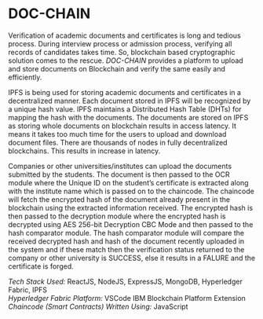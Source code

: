 # DOC-CHAIN

Verification of academic documents and certificates is long and tedious process. During interview process or admission process, verifying all records of candidates takes time. So, blockchain based cryptographic solution comes to the rescue. *DOC-CHAIN* provides a platform to upload and store documents on Blockchain and verify the same easily and efficiently. 

IPFS is being used for storing academic documents and certificates in a decentralized manner. Each document stored in IPFS will be recognized by a unique hash value. IPFS maintains a Distributed Hash Table (DHTs) for mapping the hash with the documents. The documents are stored on IPFS as storing whole documents on blockchain results in access latency. It means it takes too much time for the users to upload and download document files. There are thousands of nodes in fully decentralized blockchains. This results in increase in latency. 

Companies or other universities/institutes can upload the documents submitted by the students. The document is then passed to the OCR module where the Unique ID on the student’s certificate is extracted along with the institute name which is passed on to the chaincode. The chaincode will fetch the encrypted hash of the document already present in the blockchain using the extracted information received. The encrypted hash is then passed to the decryption module where the encrypted hash is decrypted using AES 256-bit Decryption CBC Mode and then passed to the hash comparator module. The hash comparator module will compare the received decrypted hash and hash of the document recently uploaded in the system and if these match then the verification status returned to the company or other university is SUCCESS, else it results in a FALURE and the certificate is forged.

*Tech Stack Used:* ReactJS, NodeJS, ExpressJS, MongoDB, Hyperledger Fabric, IPFS  
*Hyperledger Fabric Platform:* VSCode IBM Blockchain Platform Extension  
*Chaincode (Smart Contracts) Written Using:* JavaScript
